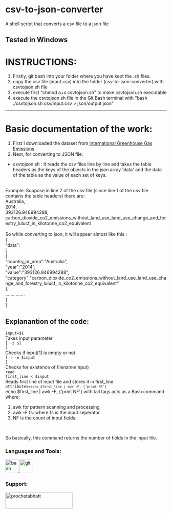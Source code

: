 # csv-to-json-converter
A shell script that converts a csv file to a json file

__Tested in Windows__   
-----

# INSTRUCTIONS: 
1. Firstly, git bash into your folder where you have kept the .sh files.  
2. copy the csv file (input.csv) into the folder (csv-to-json-converter) with csvtojson.sh file
3. execute first "chmod a+x csvtojson.sh" to make csvtojson.sh executable 
4. execute the csvtojson.sh file in the Git Bash terminal with "bash ./csvtojson.sh csv/input.csv > json/output.json"  

****

# Basic documentation of the work:
1. First I downloaded the dataset from [International Greenhouse Gas Emissions](https://www.kaggle.com/unitednations/international-greenhouse-gas-emissions) .
2. Next, for converting to JSON file:
- csvtojson.sh : It reads the csv files line by line and takes the table headers as the keys of the objects in the json array 'data' and the data of the table as the value of each set of keys.
<br>
Example: Suppose in line 2 of the csv file (since line 1 of the csv file contains the table headers) there are: 
<br>
Australia,
<br>2014,
<br>393126.946994288,<br>carbon_dioxide_co2_emissions_without_land_use_land_use_change_and_forestry_lulucf_in_kilotonne_co2_equivalent
<br>
<br>
So while converting to json, it will appear almost like this : 
<br>
{
    <br>
"data":
<br>
[
    <br>
{
    <br>
    "country_or_area":"Australia",
<br>"year":"2014",
<br>"value":"393126.946994288",<br>"category":"carbon_dioxide_co2_emissions_without_land_use_land_use_change_and_forestry_lulucf_in_kilotonne_co2_equivalent"
<br>},
<br>
...............
<br>
}
<br>]

## Explanantion of the code:
<code>input=$1</code>
<br>Takes input parameter<br>
<code>[ -z $1 ]</code><br>
Checks if input[1] is empty or not<br>
<code>[ ! -e $input ]</code><br>
Checks for existence of filename(input)<br>
<code>read first_line < $input</code><br>
Reads first line of input file and stores it in first_line<br>
<code>attributes=`echo $first_line | awk -F, {'print NF'}`</code><br>
echo $first_line | awk -F, {'print NF'} with tail tags acts as a Bash command where:

1. awk for pattern scanning and processing
2. awk -F fs: where fs is the input seperator
3. NF is the count of input fields.
<br>

So basically, this command returns the number of fields in the input file.
    
<h3 align="left">Languages and Tools:</h3>
<p align="left"> <a href="https://www.gnu.org/software/bash/" target="_blank"> <img src="https://www.vectorlogo.zone/logos/gnu_bash/gnu_bash-icon.svg" alt="bash" width="40" height="40"/> </a> <a href="https://git-scm.com/" target="_blank"> <img src="https://www.vectorlogo.zone/logos/git-scm/git-scm-icon.svg" alt="git" width="40" height="40"/> </a> </p>

<h3 align="left">Support:</h3>
<p><a href="https://www.buymeacoffee.com/prochetabhatt"> <img align="left" src="https://cdn.buymeacoffee.com/buttons/v2/default-yellow.png" height="50" width="210" alt="prochetabhatt" /></a></p><br><br>    
